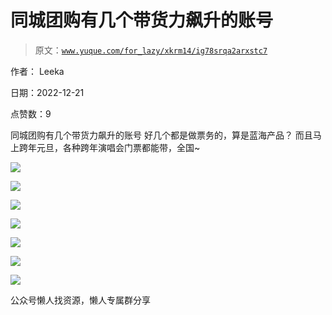 # 同城团购有几个带货力飙升的账号

> 原文：[`www.yuque.com/for_lazy/xkrm14/ig78srqa2arxstc7`](https://www.yuque.com/for_lazy/xkrm14/ig78srqa2arxstc7)



作者： Leeka



日期：2022-12-21



点赞数：9



同城团购有几个带货力飙升的账号 好几个都是做票务的，算是蓝海产品？ 而且马上跨年元旦，各种跨年演唱会门票都能带，全国~



![](img/f8f38278fdc1acbd9bc57094a4d11e1b.png)



![](img/59abb666589362082f9dcf120a6f69f4.png)



![](img/65f03386561e5795ff77d1a13d4ce32f.png)



![](img/d66901596c47b04efe2200ec9073dcbf.png)



![](img/ba87edc15f4700a730dfc25589c6d188.png)



![](img/77fe18b00d4a1014694472d2b96401ec.png)



![](img/7311a37638d84de9dc2ed5be43f1f4a6.png)



公众号懒人找资源，懒人专属群分享

